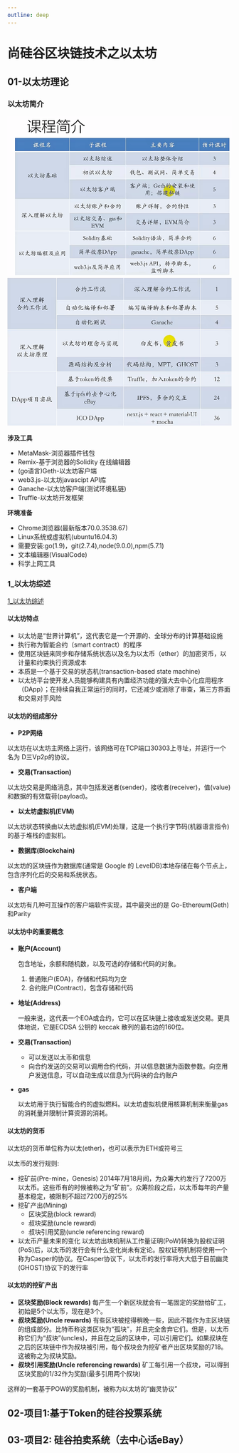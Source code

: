 ```yaml
---
outline: deep
---
```


# 尚硅谷区块链技术之以太坊

## 01-以太坊理论


### 以太坊简介
![img_11.png](img_11.png)
![img_12.png](img_12.png)

**涉及工具**
- MetaMask-浏览器插件钱包
- Remix-基于浏览器的Solidity 在线编辑器
- (go语言)Geth-以太坊客户端
- web3.js-以太坊javascipt API库
- Ganache-以太坊客户端(测试环境私链)
- Truffle-以太坊开发框架

**环境准备**
- Chrome浏览器(最新版本70.0.3538.67)
- Linux系统或虚拟机(ubuntu16.04.3)
- 需要安装:go(1.9)，git(2.7.4),node(9.0.0),npm(5.7.1)
- 文本编辑器(VisualCode)
- 科学上网工具

### 1_以太坊综述
[1_以太坊综述](https://docs.qq.com/pdf/DU212dUJMR0pPU1R4)

#### **以太坊特点**
- 以太坊是“世界计算机”，这代表它是一个开源的、全球分布的计算基础设施
- 执行称为智能合约（smart contract）的程序
- 使用区块链来同步和存储系统状态以及名为以太币（ether）的加密货币，以计量和约束执行资源成本
- 本质是一个基于交易的状态机(transaction-based state machine)
- 以太坊平台使开发人员能够构建具有内置经济功能的强大去中心化应用程序（DApp）；在持续自我正常运行的同时，它还减少或消除了审查，第三方界面和交易对手风险


#### **以太坊的组成部分**

- **P2P网络**
 
以太坊在以太坊主网络上运行，该网络可在TCP端口30303上寻址，并运行一个名为
D三Vp2p的协议。

- **交易(Transaction)**

以太坊交易是网络消息，其中包括发送者(sender)，接收者(receiver)，值(value)和数据的有效载荷(payload)。

- **以太坊虚拟机(EVM)**

以太坊状态转换由以太坊虚拟机(EVM)处理，这是一个执行字节码(机器语言指令)的基于堆栈的虚拟机。

- **数据库(Blockchain)**

以太坊的区块链作为数据库(通常是 Google 的 LeveIDB)本地存储在每个节点上，包含序列化后的交易和系统状态。

- **客户端**

以太坊有几种可互操作的客户端软件实现，其中最突出的是 Go-Ethereum(Geth)和Parity



#### 以太坊中的重要概念
- **账户(Account)**
 
   包含地址，余额和随机数，以及可选的存储和代码的对象。
   1. 普通账户(EOA)，存储和代码均为空
   2. 合约账户(Contract)，包含存储和代码

- **地址(Address)**

   一般来说，这代表一个EOA或合约，它可以在区块链上接收或发送交易。更具体地说，它是ECDSA 公钥的 keccak 散列的最右边的160位。

- **交易(Transaction)**
  - 可以发送以太币和信息
  - 向合约发送的交易可以调用合约代码，并以信息数据为函数参数。向空用户发送信息，可以自动生成以信息为代码块的合约账户

- **gas**

  以太坊用于执行智能合约的虚拟燃料。以太坊虚拟机使用核算机制来衡量gas的消耗量并限制计算资源的消耗。

#### 以太坊的货币
以太坊的货币单位称为以太(ether)，也可以表示为ETH或符号三

以太币的发行规则:
- 挖矿前(Pre-mine，Genesis)
2014年7月18月间，为众筹大约发行了7200万以太币。这些币有的时候被称之为“矿前”。众筹阶段之后，以太币每年的产量基本稳定，被限制不超过7200万的25%
- 挖矿产出(Mining)
  - 区块奖励(block reward)
  - 叔块奖励(uncle reward)
  - 叔块引用奖励(uncle referencing reward)
- 以太币产量未来的变化
以太坊出块机制从工作量证明(PoW)转换为股权证明(PoS)后，以太币的发行会有什么变化尚未有定论。股权证明机制将使用一个称为Casper的协议。在Casper协议下，以太币的发行率将大大低于目前幽灵(GHOST)协议下的发行率

#### 以太坊的挖矿产出
- **区块奖励(Block rewards)**
每产生一个新区块就会有一笔固定的奖励给矿工，初始是5个以太币，现在是3个。
- **叔块奖励(Uncle rewards)**
有些区块被挖得稍晚一些，因此不能作为主区块链的组成部分。比特币称这类区块为“孤块”，并且完全舍弃它们。但是，以太币称它们为“叔块”(uncles)，并且在之后的区块中，可以引用它们。如果叔块在之后的区块链中作为叔块被引用，每个叔块会为挖矿者产出区块奖励的718。这被称之为叔块奖励。
- **叔块引用奖励(Uncle referencing rewards)**
矿工每引用一个叔块，可以得到区块奖励的1/32作为奖励(最多引用两个叔块)

这样的一套基于POW的奖励机制，被称为以太坊的“幽灵协议”

## 02-项目1:基于Token的硅谷投票系统

## 03-项目2: 硅谷拍卖系统（去中心话eBay）